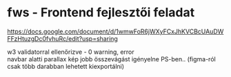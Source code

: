 # fws - Frontend fejlesztői feladat

https://docs.google.com/document/d/1wmwFoR6jWXyFCxJhKVCBcUAuDWFFzHtuzgDc0fvhuRc/edit?usp=sharing <br>

w3 validatorral ellenőrizve - 0 warning, error <br>
navbar alatti parallax kép jobb összevágást igényelne PS-ben.. (figma-ról csak több darabban lehetett kiexportálni) <br>


